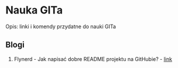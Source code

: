 # Nauka GITa  
Opis: linki i komendy przydatne do nauki GITa
## Blogi
1. Flynerd - Jak napisać dobre README projektu na GitHubie? - [link](https://www.flynerd.pl/2018/06/jak-napisac-dobre-readme-projektu-na-githubie.html)